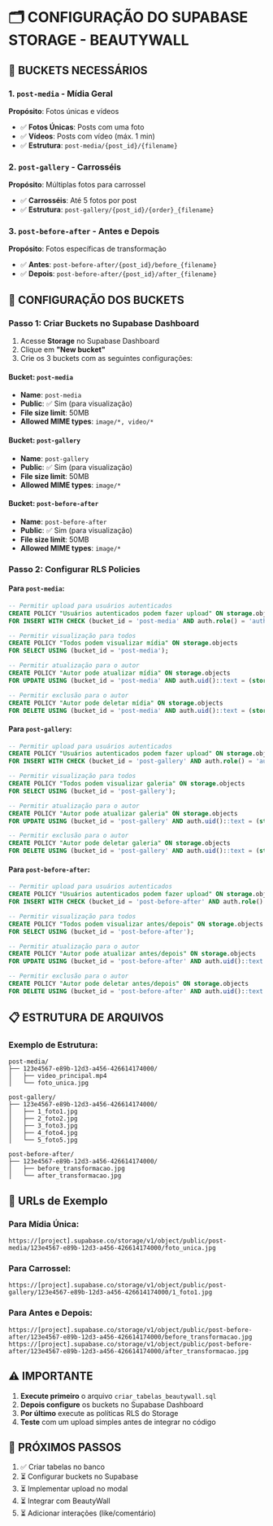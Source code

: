 # 🗂️ CONFIGURAÇÃO DO SUPABASE STORAGE - BEAUTYWALL

## 📁 BUCKETS NECESSÁRIOS

### 1. `post-media` - Mídia Geral
**Propósito**: Fotos únicas e vídeos
- ✅ **Fotos Únicas**: Posts com uma foto
- ✅ **Vídeos**: Posts com vídeo (máx. 1 min)
- ✅ **Estrutura**: `post-media/{post_id}/{filename}`

### 2. `post-gallery` - Carrosséis
**Propósito**: Múltiplas fotos para carrossel
- ✅ **Carrosséis**: Até 5 fotos por post
- ✅ **Estrutura**: `post-gallery/{post_id}/{order}_{filename}`

### 3. `post-before-after` - Antes e Depois
**Propósito**: Fotos específicas de transformação
- ✅ **Antes**: `post-before-after/{post_id}/before_{filename}`
- ✅ **Depois**: `post-before-after/{post_id}/after_{filename}`

## 🔧 CONFIGURAÇÃO DOS BUCKETS

### Passo 1: Criar Buckets no Supabase Dashboard
1. Acesse **Storage** no Supabase Dashboard
2. Clique em **"New bucket"**
3. Crie os 3 buckets com as seguintes configurações:

#### Bucket: `post-media`
- **Name**: `post-media`
- **Public**: ✅ Sim (para visualização)
- **File size limit**: 50MB
- **Allowed MIME types**: `image/*, video/*`

#### Bucket: `post-gallery`
- **Name**: `post-gallery`
- **Public**: ✅ Sim (para visualização)
- **File size limit**: 50MB
- **Allowed MIME types**: `image/*`

#### Bucket: `post-before-after`
- **Name**: `post-before-after`
- **Public**: ✅ Sim (para visualização)
- **File size limit**: 50MB
- **Allowed MIME types**: `image/*`

### Passo 2: Configurar RLS Policies

#### Para `post-media`:
```sql
-- Permitir upload para usuários autenticados
CREATE POLICY "Usuários autenticados podem fazer upload" ON storage.objects
FOR INSERT WITH CHECK (bucket_id = 'post-media' AND auth.role() = 'authenticated');

-- Permitir visualização para todos
CREATE POLICY "Todos podem visualizar mídia" ON storage.objects
FOR SELECT USING (bucket_id = 'post-media');

-- Permitir atualização para o autor
CREATE POLICY "Autor pode atualizar mídia" ON storage.objects
FOR UPDATE USING (bucket_id = 'post-media' AND auth.uid()::text = (storage.foldername(name))[1]);

-- Permitir exclusão para o autor
CREATE POLICY "Autor pode deletar mídia" ON storage.objects
FOR DELETE USING (bucket_id = 'post-media' AND auth.uid()::text = (storage.foldername(name))[1]);
```

#### Para `post-gallery`:
```sql
-- Permitir upload para usuários autenticados
CREATE POLICY "Usuários autenticados podem fazer upload" ON storage.objects
FOR INSERT WITH CHECK (bucket_id = 'post-gallery' AND auth.role() = 'authenticated');

-- Permitir visualização para todos
CREATE POLICY "Todos podem visualizar galeria" ON storage.objects
FOR SELECT USING (bucket_id = 'post-gallery');

-- Permitir atualização para o autor
CREATE POLICY "Autor pode atualizar galeria" ON storage.objects
FOR UPDATE USING (bucket_id = 'post-gallery' AND auth.uid()::text = (storage.foldername(name))[1]);

-- Permitir exclusão para o autor
CREATE POLICY "Autor pode deletar galeria" ON storage.objects
FOR DELETE USING (bucket_id = 'post-gallery' AND auth.uid()::text = (storage.foldername(name))[1]);
```

#### Para `post-before-after`:
```sql
-- Permitir upload para usuários autenticados
CREATE POLICY "Usuários autenticados podem fazer upload" ON storage.objects
FOR INSERT WITH CHECK (bucket_id = 'post-before-after' AND auth.role() = 'authenticated');

-- Permitir visualização para todos
CREATE POLICY "Todos podem visualizar antes/depois" ON storage.objects
FOR SELECT USING (bucket_id = 'post-before-after');

-- Permitir atualização para o autor
CREATE POLICY "Autor pode atualizar antes/depois" ON storage.objects
FOR UPDATE USING (bucket_id = 'post-before-after' AND auth.uid()::text = (storage.foldername(name))[1]);

-- Permitir exclusão para o autor
CREATE POLICY "Autor pode deletar antes/depois" ON storage.objects
FOR DELETE USING (bucket_id = 'post-before-after' AND auth.uid()::text = (storage.foldername(name))[1]);
```

## 📋 ESTRUTURA DE ARQUIVOS

### Exemplo de Estrutura:
```
post-media/
├── 123e4567-e89b-12d3-a456-426614174000/
│   ├── video_principal.mp4
│   └── foto_unica.jpg

post-gallery/
├── 123e4567-e89b-12d3-a456-426614174000/
│   ├── 1_foto1.jpg
│   ├── 2_foto2.jpg
│   ├── 3_foto3.jpg
│   ├── 4_foto4.jpg
│   └── 5_foto5.jpg

post-before-after/
├── 123e4567-e89b-12d3-a456-426614174000/
│   ├── before_transformacao.jpg
│   └── after_transformacao.jpg
```

## 🔗 URLs de Exemplo

### Para Mídia Única:
```
https://[project].supabase.co/storage/v1/object/public/post-media/123e4567-e89b-12d3-a456-426614174000/foto_unica.jpg
```

### Para Carrossel:
```
https://[project].supabase.co/storage/v1/object/public/post-gallery/123e4567-e89b-12d3-a456-426614174000/1_foto1.jpg
```

### Para Antes e Depois:
```
https://[project].supabase.co/storage/v1/object/public/post-before-after/123e4567-e89b-12d3-a456-426614174000/before_transformacao.jpg
https://[project].supabase.co/storage/v1/object/public/post-before-after/123e4567-e89b-12d3-a456-426614174000/after_transformacao.jpg
```

## ⚠️ IMPORTANTE

1. **Execute primeiro** o arquivo `criar_tabelas_beautywall.sql`
2. **Depois configure** os buckets no Supabase Dashboard
3. **Por último** execute as políticas RLS do Storage
4. **Teste** com um upload simples antes de integrar no código

## 🎯 PRÓXIMOS PASSOS

1. ✅ Criar tabelas no banco
2. ⏳ Configurar buckets no Supabase
3. ⏳ Implementar upload no modal
4. ⏳ Integrar com BeautyWall
5. ⏳ Adicionar interações (like/comentário) 